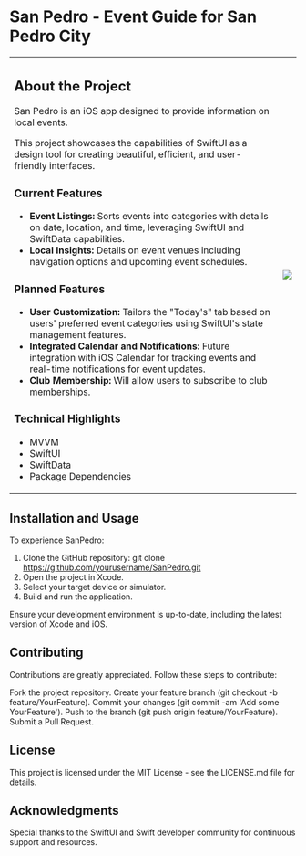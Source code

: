 # San Pedro - Event Guide for San Pedro City

<table>
<tr>
<td>

## About the Project

San Pedro is an iOS app designed to provide information on local events.

This project showcases the capabilities of SwiftUI as a design tool for creating beautiful, efficient, and user-friendly interfaces.

### Current Features

- **Event Listings:** Sorts events into categories with details on date, location, and time, leveraging SwiftUI and SwiftData capabilities.
- **Local Insights:** Details on event venues including navigation options and upcoming event schedules.

### Planned Features

- **User Customization:** Tailors the "Today's" tab based on users' preferred event categories using SwiftUI's state management features.
- **Integrated Calendar and Notifications:** Future integration with iOS Calendar for tracking events and real-time notifications for event updates.
- **Club Membership:** Will allow users to subscribe to club memberships.

### Technical Highlights

- MVVM
- SwiftUI
- SwiftData
- Package Dependencies
  
</td>
<td>

<img src="https://github.com/ricardonovelot/EventosSanPedro/assets/84286086/f582f6ef-5b37-4587-81c0-c827469adf5a">

</td>
</tr>
</table>

## Installation and Usage

To experience SanPedro:

1. Clone the GitHub repository: git clone https://github.com/yourusername/SanPedro.git
2. Open the project in Xcode.
3. Select your target device or simulator.
4. Build and run the application.

Ensure your development environment is up-to-date, including the latest version of Xcode and iOS.

## Contributing

Contributions are greatly appreciated. Follow these steps to contribute:

Fork the project repository.
Create your feature branch (git checkout -b feature/YourFeature).
Commit your changes (git commit -am 'Add some YourFeature').
Push to the branch (git push origin feature/YourFeature).
Submit a Pull Request.

## License

This project is licensed under the MIT License - see the LICENSE.md file for details.

## Acknowledgments

Special thanks to the SwiftUI and Swift developer community for continuous support and resources.
